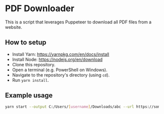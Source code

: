 # PDF Downloader

This is a script that leverages Puppeteer to download all PDF files from a website.

## How to setup

- Install Yarn: https://yarnpkg.com/en/docs/install
- Install Node: https://nodejs.org/en/download
- Clone this repository.
- Open a terminal (e.g. PowerShell on Windows).
- Navigate to the repository's directory (using `cd`).
- Run `yarn install`.

## Example usage

```sh
yarn start --output C:/Users/[username]/Downloads/abc --url https://some-url
```
